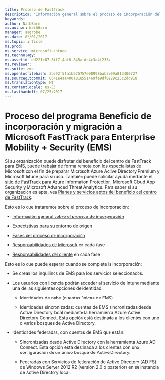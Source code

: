 ```yaml
---
title: Proceso de FastTrack
description: "Información general sobre el proceso de incorporación del beneficio del centro de FastTrack"
keywords: 
author: NathBarn
ms.author: NathBarn
manager: angrobe
ms.date: 02/01/2017
ms.topic: article
ms.prod: 
ms.service: microsoft-intune
ms.technology: 
ms.assetid: dd221c87-6bf7-4af8-845a-dc4c3a4f2334
ms.reviewer: 
ms.suite: ems
ms.openlocfilehash: 3ba92f5fa1b625757e08998bab3c09a813400727
ms.sourcegitcommit: 0541e4aa400a818551469fe9df8929c25c2dd918
ms.translationtype: HT
ms.contentlocale: es-ES
ms.lasthandoff: 07/25/2017
---
```

# <a name="fasttrack-center-benefit-process-for-enterprise-mobility--security-ems"></a>Proceso del programa Beneficio de incorporación y migración a Microsoft FastTrack para Enterprise Mobility + Security (EMS)
Si su organización puede disfrutar del beneficio del centro de FastTrack para EMS, puede trabajar de forma remota con los especialistas de Microsoft con el fin de preparar Microsoft Azure Active Directory Premium y Microsoft Intune para su uso. También puede solicitar ayuda mediante el [sitio de FastTrack](http://fasttrack.microsoft.com/ems) para Azure Information Protection, Microsoft Cloud App Security y Microsoft Advanced Threat Analytics. Para saber si su organización es apta, vea [Planes y servicios aptos del beneficio del centro de FastTrack](fasttrack-center-benefit-for-enterprise-mobility-suite-ems.md).


Esto es lo que trataremos sobre el proceso de incorporación:

-   [Información general sobre el proceso de incorporación](fasttrack-center-benefit-process-for-ems-overview.md)

-   [Expectativas para su entorno de origen](fasttrack-center-benefit-process-for-ems-environment-expectations.md)

-   [Fases del proceso de incorporación](fasttrack-center-benefit-process-for-ems-phases.md)

-   [Responsabilidades de Microsoft](fasttrack-center-benefit-process-for-ems-microsoft-responsibilities.md) en cada fase

-   [Responsabilidades del cliente](fasttrack-center-benefit-process-for-ems-your-responsibilities.md) en cada fase

Esto es lo que puede esperar cuando se complete la incorporación:

-   Se crean los inquilinos de EMS para los servicios seleccionados.

-   Los usuarios con licencia podrán acceder al servicio de Intune mediante una de las siguientes opciones de identidad:

    -   Identidades de nube (cuentas únicas de EMS).

    -   Identidades sincronizadas: cuentas de EMS sincronizadas desde Active Directory local mediante la herramienta Azure Active Directory Connect. Esta opción está destinada a los clientes con uno o varios bosques de Active Directory.

-   Identidades federadas, con cuentas de EMS que están:

    -   Sincronizadas desde Active Directory con la herramienta Azure AD Connect. Esta opción está destinada a los clientes con una configuración de un único bosque de Active Directory.

    -   Federadas con Servicios de federación de Active Directory (AD FS) de Windows Server 2012 R2 (versión 2.0 o posterior) en su instancia de Active Directory local.
